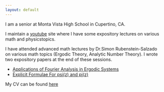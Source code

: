 ```yaml
---
layout: default
---
```


I am a senior at Monta Vista High School in Cupertino, CA.

I maintain a [youtube](https://www.youtube.com/channel/UCd8hTfZHh_n0LqAocn8IXTw) site where I have some expository lectures on
various math and physicstopics.

I have attended advanced math lectures by Dr.Simon Rubenstein-Salzado on various math topics (Ergodic Theory, Analytic Number Theory). I wrote two expository papers at the end of these sessions.

* [Applications of Fourier Analysis in Ergodic Systems](http://simonrs.com/eulercircle/ergodictheory/krishna-rushil-fourier.pdf)
* [Explicit Formulae For psi(z) and pi(z)](http://simonrs.com/eulercircle/analyticnt/krishna-explicit.pdf)

My CV can be found [here](/cv.pdf)
